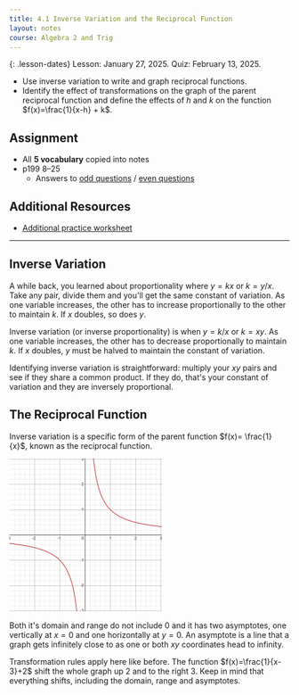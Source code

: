 ```yaml
---
title: 4.1 Inverse Variation and the Reciprocal Function
layout: notes
course: Algebra 2 and Trig
---
```


{: .lesson-dates}
Lesson: January 27, 2025. Quiz: February 13, 2025.

- Use inverse variation to write and graph reciprocal functions.
- Identify the effect of transformations on the graph of the parent reciprocal function and define the effects of $h$ and $k$ on the function $f(x)=\frac{1}{x-h} + k$.

## Assignment

- All **5 vocabulary** copied into notes
- p199 8–25
  - Answers to [odd questions](../misc/alg2-odd-answers.pdf) / [even questions](../misc/alg2-even-answers.pdf)

## Additional Resources

- [Additional practice worksheet](./pdf/alg2-add-practice-0401.pdf)


---

## Inverse Variation

A while back, you learned about proportionality where $y=kx$ or $k=y/x$. Take any pair, divide them and you'll get the same constant of variation. As one variable increases, the other has to increase proportionally to the other to maintain $k$. If $x$ doubles, so does $y$.

Inverse variation (or inverse proportionality) is when $y=k/x$ or $k=xy$. As one variable increases, the other has to decrease proportionally to maintain $k$. If $x$ doubles, $y$ must be halved to maintain the constant of variation.

Identifying inverse variation is straightforward: multiply your $xy$ pairs and see if they share a common product. If they do, that's your constant of variation and they are inversely proportional.

## The Reciprocal Function

Inverse variation is a specific form of the parent function $f(x)= \frac{1}{x}$, known as the reciprocal function.

![Graph of 1/x](./img/4.1-reciprical.png)

Both it's domain and range do not include 0 and it has two asymptotes, one vertically at $x=0$ and one horizontally at $y=0$. An asymptote is a line that a graph gets infinitely close to as one or both $xy$ coordinates head to infinity.

Transformation rules apply here like before. The function $f(x)=\frac{1}{x-3}+2$ shift the whole graph up 2 and to the right 3. Keep in mind that everything shifts, including the domain, range and asymptotes.
